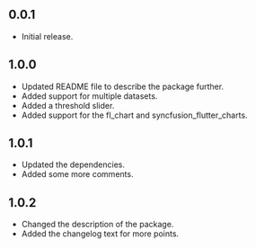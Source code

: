 ## 0.0.1

* Initial release.

## 1.0.0

* Updated README file to describe the package further.
* Added support for multiple datasets.
* Added a threshold slider.
* Added support for the fl_chart and syncfusion_flutter_charts.

## 1.0.1

* Updated the dependencies.
* Added some more comments.

## 1.0.2

* Changed the description of the package.
* Added the changelog text for more points.